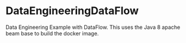 # DataEngineeringDataFlow

Data Engineering Example with DataFlow. This uses the Java 8 apache beam base to build the docker image.